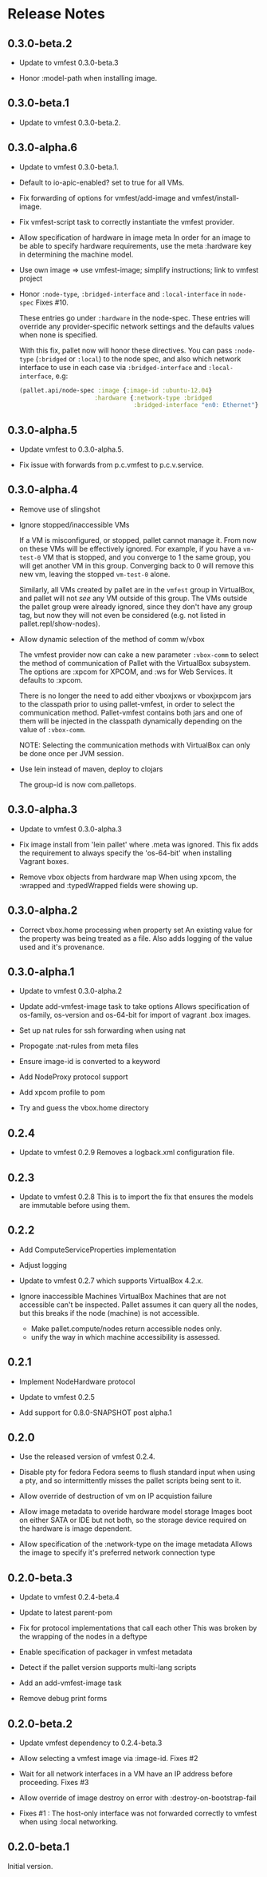 # Release Notes

## 0.3.0-beta.2

- Update to vmfest 0.3.0-beta.3

- Honor :model-path when installing image.

## 0.3.0-beta.1

- Update to vmfest 0.3.0-beta.2.

## 0.3.0-alpha.6

- Update to vmfest 0.3.0-beta.1.

- Default to io-apic-enabled? set to true for all VMs.

- Fix forwarding of options for vmfest/add-image and vmfest/install-image.

- Fix vmfest-script task to correctly instantiate the vmfest provider.

- Allow specification of hardware in image meta
  In order for an image to be able to specify hardware requirements, use the
  meta :hardware key in determining the machine model.

- Use own image => use vmfest-image; simplify instructions; link to vmfest
  project

- Honor `:node-type`, `:bridged-interface` and `:local-interface` in
  `node-spec`
  Fixes #10.

  These entries go under `:hardware` in the node-spec. These entries will
  override any provider-specific network settings and the defaults values
  when none is specified.

  With this fix, pallet now will honor these directives. You can pass
  `:node-type` (`:bridged` or `:local`) to the node spec, and also which
  network interface to use in each case via `:bridged-interface` and
  `:local-interface`, e.g:

  ```clojure
  (pallet.api/node-spec :image {:image-id :ubuntu-12.04}
                       :hardware {:network-type :bridged
                                  :bridged-interface "en0: Ethernet"}))
  ```


## 0.3.0-alpha.5

- Update vmfest to 0.3.0-alpha.5.

- Fix issue with forwards from p.c.vmfest to p.c.v.service.

## 0.3.0-alpha.4

- Remove use of slingshot

- Ignore stopped/inaccessible VMs

  If a VM is misconfigured, or stopped, pallet cannot manage it. From now on
  these VMs will be effectively ignored. For example, if you have a
  `vm-test-0` VM that is stopped, and you converge to 1 the same group, you
  will get another VM in this group. Converging back to 0 will remove this
  new vm, leaving the stopped `vm-test-0` alone.

  Similarly, all VMs created by pallet are in the `vmfest` group in
  VirtualBox, and pallet will not _see_ any VM outside of this group. The
  VMs outside the pallet group were already ignored, since they don't have
  any group tag, but now they will not even be considered (e.g. not listed
  in pallet.repl/show-nodes).

- Allow dynamic selection of the method of comm w/vbox

  The vmfest provider now can cake a new parameter `:vbox-comm` to select
  the method of communication of Pallet with the VirtualBox subsystem. The
  options are :xpcom for XPCOM, and :ws for Web Services. It defaults to
  :xpcom.

  There is no longer the need to add either vboxjxws or vboxjxpcom jars to
  the classpath prior to using pallet-vmfest, in order to select the
  communication method. Pallet-vmfest contains both jars and one of them
  will be injected in the classpath dynamically depending on the value of
  `:vbox-comm`.

  NOTE: Selecting the communication methods with VirtualBox can only be done
  once per JVM session.

- Use lein instead of maven, deploy to clojars

  The group-id is now com.palletops.

## 0.3.0-alpha.3

- Update to vmfest 0.3.0-alpha.3

- Fix image install from 'lein pallet' where .meta was ignored.
  This fix adds the requirement to always specify the 'os-64-bit' when
  installing Vagrant boxes.

- Remove vbox objects from hardware map
  When using xpcom, the :wrapped and :typedWrapped fields were showing up.

## 0.3.0-alpha.2

- Correct vbox.home processing when property set
  An existing value for the property was being treated as a file.  Also
  adds logging of the value used and it's provenance.

## 0.3.0-alpha.1

- Update to vmfest 0.3.0-alpha.2

- Update add-vmfest-image task to take options
  Allows specification of os-family, os-version and os-64-bit for import of
  vagrant .box images.

- Set up nat rules for ssh forwarding when using nat

- Propogate :nat-rules from meta files

- Ensure image-id is converted to a keyword

- Add NodeProxy protocol support

- Add xpcom profile to pom

- Try and guess the vbox.home directory

## 0.2.4

- Update to vmfest 0.2.9
  Removes a logback.xml configuration file.

## 0.2.3

- Update to vmfest 0.2.8
  This is to import the fix that ensures the models are immutable before
  using them.

## 0.2.2

- Add ComputeServiceProperties implementation

- Adjust logging

- Update to vmfest 0.2.7 which supports VirtualBox 4.2.x.

- Ignore inaccessible Machines
  VirtualBox Machines that are not accessible can't be inspected. Pallet
  assumes it can query all the nodes, but this breaks if the node (machine)
  is not accessible.

  - Make pallet.compute/nodes return accessible nodes only.
  - unify the way in which machine accessibility is assessed.


## 0.2.1

- Implement NodeHardware protocol

- Update to vmfest 0.2.5

- Add support for 0.8.0-SNAPSHOT post alpha.1


## 0.2.0

- Use the released version of vmfest 0.2.4.

- Disable pty for fedora
  Fedora seems to flush standard input when using a pty, and so
  intermittently misses the pallet scripts being sent to it.

- Allow override of destruction of vm on IP acquistion failure

- Allow image metadata to overide hardware model storage
  Images boot on either SATA or IDE but not both, so the storage device
  required on the hardware is image dependent.

- Allow specification of the :network-type on the image metadata
  Allows the image to specify it's preferred network connection type

## 0.2.0-beta.3

- Update to vmfest 0.2.4-beta.4

- Update to latest parent-pom

- Fix for protocol implementations that call each other
  This was broken by the wrapping of the nodes in a deftype

- Enable specification of packager in vmfest metadata

- Detect if the pallet version supports multi-lang scripts

- Add an add-vmfest-image task

- Remove debug print forms

## 0.2.0-beta.2

- Update vmfest dependency to 0.2.4-beta.3

- Allow selecting a vmfest image via :image-id. Fixes #2

- Wait for all network interfaces in a VM have an IP address before
  proceeding. Fixes #3

- Allow override of image destroy on error with :destroy-on-bootstrap-fail

- Fixes #1 : The host-only interface was not forwarded correctly to vmfest
  when using :local networking.

## 0.2.0-beta.1

Initial version.
